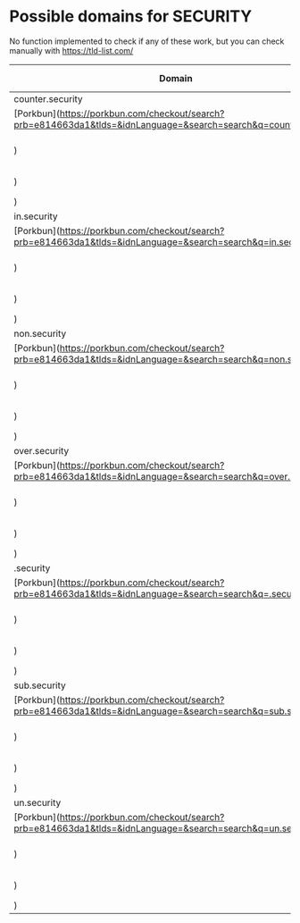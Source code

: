 # Possible domains for SECURITY

No function implemented to check if any of these work, but you can check manually with https://tld-list.com/

| Domain | Porkbun | NameCheap | Google Domains |
|---|---|---|---|
| counter.security | [Porkbun](https://porkbun.com/checkout/search?prb=e814663da1&tlds=&idnLanguage=&search=search&q=counter.security) | [Namecheap](https://www.namecheap.com/domains/registration/results/?domain=counter.security) | [Google](https://domains.google.com/registrar/search?searchTerm=counter.security) |
| in.security | [Porkbun](https://porkbun.com/checkout/search?prb=e814663da1&tlds=&idnLanguage=&search=search&q=in.security) | [Namecheap](https://www.namecheap.com/domains/registration/results/?domain=in.security) | [Google](https://domains.google.com/registrar/search?searchTerm=in.security) |
| non.security | [Porkbun](https://porkbun.com/checkout/search?prb=e814663da1&tlds=&idnLanguage=&search=search&q=non.security) | [Namecheap](https://www.namecheap.com/domains/registration/results/?domain=non.security) | [Google](https://domains.google.com/registrar/search?searchTerm=non.security) |
| over.security | [Porkbun](https://porkbun.com/checkout/search?prb=e814663da1&tlds=&idnLanguage=&search=search&q=over.security) | [Namecheap](https://www.namecheap.com/domains/registration/results/?domain=over.security) | [Google](https://domains.google.com/registrar/search?searchTerm=over.security) |
| .security | [Porkbun](https://porkbun.com/checkout/search?prb=e814663da1&tlds=&idnLanguage=&search=search&q=.security) | [Namecheap](https://www.namecheap.com/domains/registration/results/?domain=.security) | [Google](https://domains.google.com/registrar/search?searchTerm=.security) |
| sub.security | [Porkbun](https://porkbun.com/checkout/search?prb=e814663da1&tlds=&idnLanguage=&search=search&q=sub.security) | [Namecheap](https://www.namecheap.com/domains/registration/results/?domain=sub.security) | [Google](https://domains.google.com/registrar/search?searchTerm=sub.security) |
| un.security | [Porkbun](https://porkbun.com/checkout/search?prb=e814663da1&tlds=&idnLanguage=&search=search&q=un.security) | [Namecheap](https://www.namecheap.com/domains/registration/results/?domain=un.security) | [Google](https://domains.google.com/registrar/search?searchTerm=un.security) |
